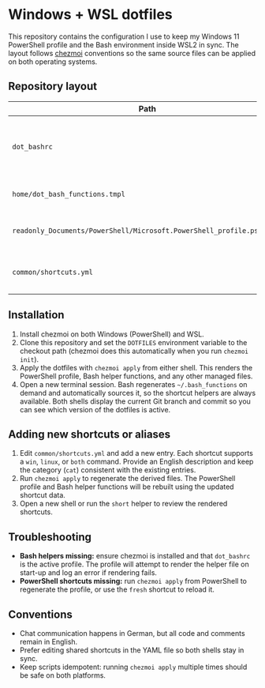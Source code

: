 # Windows + WSL dotfiles

This repository contains the configuration I use to keep my Windows 11 PowerShell
profile and the Bash environment inside WSL2 in sync. The layout follows
[chezmoi](https://www.chezmoi.io/) conventions so the same source files can be
applied on both operating systems.

## Repository layout

| Path | Purpose |
| --- | --- |
| `dot_bashrc` | Bash profile applied in WSL. Detects the dotfiles directory, refreshes the checkout with `chezmoi update`, renders helper functions, and sources shared shortcuts. |
| `home/dot_bash_functions.tmpl` | chezmoi template that turns the shared shortcut definitions into Bash functions. |
| `readonly_Documents/PowerShell/Microsoft.PowerShell_profile.ps1.tmpl` | PowerShell profile template. chezmoi renders the final `Microsoft.PowerShell_profile.ps1` on Windows. |
| `common/shortcuts.yml` | Single source of truth for helper commands and directory shortcuts that are rendered for both shells. |

## Installation

1. Install chezmoi on both Windows (PowerShell) and WSL.
2. Clone this repository and set the `DOTFILES` environment variable to the
   checkout path (chezmoi does this automatically when you run `chezmoi init`).
3. Apply the dotfiles with `chezmoi apply` from either shell. This renders the
   PowerShell profile, Bash helper functions, and any other managed files.
4. Open a new terminal session. Bash regenerates `~/.bash_functions` on demand
   and automatically sources it, so the shortcut helpers are always available.
   Both shells display the current Git branch and commit so you can see which
   version of the dotfiles is active.

## Adding new shortcuts or aliases

1. Edit `common/shortcuts.yml` and add a new entry. Each shortcut supports a
   `win`, `linux`, or `both` command. Provide an English description and keep
   the category (`cat`) consistent with the existing entries.
2. Run `chezmoi apply` to regenerate the derived files. The PowerShell profile
   and Bash helper functions will be rebuilt using the updated shortcut data.
3. Open a new shell or run the `short` helper to review the rendered shortcuts.

## Troubleshooting

- **Bash helpers missing:** ensure chezmoi is installed and that
  `dot_bashrc` is the active profile. The profile will attempt to render the
  helper file on start-up and log an error if rendering fails.
- **PowerShell shortcuts missing:** run `chezmoi apply` from PowerShell to
  regenerate the profile, or use the `fresh` shortcut to reload it.

## Conventions

- Chat communication happens in German, but all code and comments remain in
  English.
- Prefer editing shared shortcuts in the YAML file so both shells stay in sync.
- Keep scripts idempotent: running `chezmoi apply` multiple times should be safe
  on both platforms.
